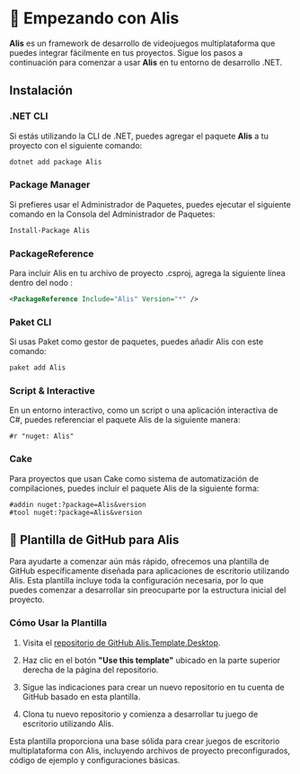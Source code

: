 # 🚀 Empezando con Alis

**Alis** es un framework de desarrollo de videojuegos multiplataforma que puedes integrar fácilmente en tus proyectos. Sigue los pasos a continuación para comenzar a usar **Alis** en tu entorno de desarrollo .NET.

## Instalación

### .NET CLI

Si estás utilizando la CLI de .NET, puedes agregar el paquete **Alis** a tu proyecto con el siguiente comando:

```bash
dotnet add package Alis
```

### Package Manager

Si prefieres usar el Administrador de Paquetes, puedes ejecutar el siguiente comando en la Consola del Administrador de Paquetes:

```bash
Install-Package Alis
```

### PackageReference
Para incluir Alis en tu archivo de proyecto .csproj, agrega la siguiente línea dentro del nodo <ItemGroup>:

```xml
<PackageReference Include="Alis" Version="*" />
```

### Paket CLI
Si usas Paket como gestor de paquetes, puedes añadir Alis con este comando:

```bash
paket add Alis
```

### Script & Interactive
En un entorno interactivo, como un script o una aplicación interactiva de C#, puedes referenciar el paquete Alis de la siguiente manera:

```
#r "nuget: Alis"
```

### Cake
Para proyectos que usan Cake como sistema de automatización de compilaciones, puedes incluir el paquete Alis de la siguiente forma:

```
#addin nuget:?package=Alis&version
#tool nuget:?package=Alis&version
```

## 🎨 Plantilla de GitHub para Alis

Para ayudarte a comenzar aún más rápido, ofrecemos una plantilla de GitHub específicamente diseñada para aplicaciones de escritorio utilizando Alis. Esta plantilla incluye toda la configuración necesaria, por lo que puedes comenzar a desarrollar sin preocuparte por la estructura inicial del proyecto.

### Cómo Usar la Plantilla

1. Visita el [repositorio de GitHub Alis.Template.Desktop](https://github.com/pabllopf/Alis.Template.Desktop).

2. Haz clic en el botón **"Use this template"** ubicado en la parte superior derecha de la página del repositorio.
   
3. Sigue las indicaciones para crear un nuevo repositorio en tu cuenta de GitHub basado en esta plantilla.

4. Clona tu nuevo repositorio y comienza a desarrollar tu juego de escritorio utilizando Alis.

Esta plantilla proporciona una base sólida para crear juegos de escritorio multiplataforma con Alis, incluyendo archivos de proyecto preconfigurados, código de ejemplo y configuraciones básicas.
